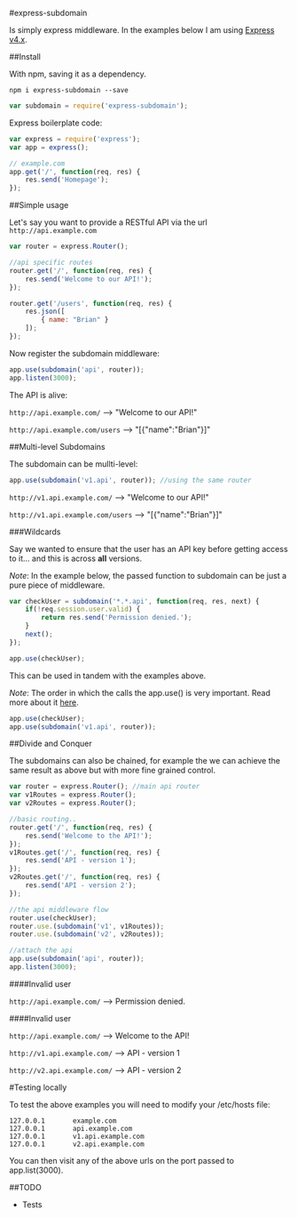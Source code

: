 #express-subdomain

Is simply express middleware. In the examples below I am using [Express v4.x](http://expressjs.com/).

##Install

With npm, saving it as a dependency.

    npm i express-subdomain --save

``` js
var subdomain = require('express-subdomain');
```

Express boilerplate code:

``` js
var express = require('express');
var app = express();

// example.com
app.get('/', function(req, res) {
    res.send('Homepage');
});
```
    
##Simple usage

Let's say you want to provide a RESTful API via the url `http://api.example.com`

``` js
var router = express.Router();

//api specific routes
router.get('/', function(req, res) {
    res.send('Welcome to our API!');
});

router.get('/users', function(req, res) {
    res.json([
        { name: "Brian" }
    ]);
});
```
    
Now register the subdomain middleware:
``` js
app.use(subdomain('api', router));
app.listen(3000);
```
The API is alive: 

`http://api.example.com/` --> "Welcome to our API!"

`http://api.example.com/users` --> "[{"name":"Brian"}]"


##Multi-level Subdomains

The subdomain can be mullti-level:
``` js
app.use(subdomain('v1.api', router)); //using the same router
```

`http://v1.api.example.com/` --> "Welcome to our API!"

`http://v1.api.example.com/users` --> "[{"name":"Brian"}]"

###Wildcards

Say we wanted to ensure that the user has an API key before getting access to it... and this is across __all__ versions.

_Note_:
In the example below, the passed function to subdomain can be just a pure piece of middleware.

``` js
var checkUser = subdomain('*.*.api', function(req, res, next) {
    if(!req.session.user.valid) {
        return res.send('Permission denied.');
    }
    next();
});

app.use(checkUser);
```
    
This can be used in tandem with the examples above. 

_Note_:
The order in which the calls the app.use() is very important. Read more about it [here](http://expressjs.com/4x/api.html#app.use).

``` js
app.use(checkUser);
app.use(subdomain('v1.api', router));
```

##Divide and Conquer
    
The subdomains can also be chained, for example the we can achieve the same result as above but with more fine grained control.

``` js
var router = express.Router(); //main api router
var v1Routes = express.Router(); 
var v2Routes = express.Router();

//basic routing..
router.get('/', function(req, res) {
    res.send('Welcome to the API!');
});
v1Routes.get('/', function(req, res) {
    res.send('API - version 1');
});
v2Routes.get('/', function(req, res) {
    res.send('API - version 2');
});

//the api middleware flow
router.use(checkUser);
router.use.(subdomain('v1', v1Routes));
router.use.(subdomain('v2', v2Routes));

//attach the api
app.use(subdomain('api', router));
app.listen(3000);
```
    
####Invalid user

`http://api.example.com/` --> Permission denied.

####Invalid user
    
`http://api.example.com/` --> Welcome to the API!

`http://v1.api.example.com/` --> API - version 1

`http://v2.api.example.com/` --> API - version 2

#Testing locally

To test the above examples you will need to modify your /etc/hosts file:

    127.0.0.1       example.com
    127.0.0.1       api.example.com
    127.0.0.1       v1.api.example.com
    127.0.0.1       v2.api.example.com

You can then visit any of the above urls on the port passed to app.list(3000).


##TODO

 - Tests
